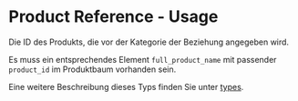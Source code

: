 # Product Reference - Usage

Die ID des Produkts, die vor der Kategorie der Beziehung angegeben wird.

Es muss ein entsprechendes Element `full_product_name` mit passender `product_id` im Produktbaum vorhanden sein.

Eine weitere Beschreibung dieses Typs finden Sie unter [types](types/product_id-usage.de.md).
